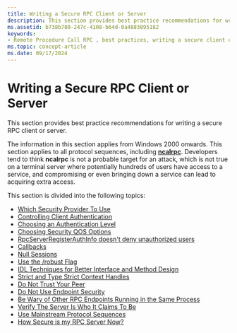 ```yaml
---
title: Writing a Secure RPC Client or Server
description: This section provides best practice recommendations for writing a secure RPC client or server.
ms.assetid: b738b780-247c-4108-b64d-0a4883895182
keywords:
- Remote Procedure Call RPC , best practices, writing a secure client or server
ms.topic: concept-article
ms.date: 09/17/2024
---
```


# Writing a Secure RPC Client or Server

This section provides best practice recommendations for writing a secure RPC client or server.

The information in this section applies from Windows 2000 onwards. This section applies to all protocol sequences, including [**ncalrpc**](/windows/desktop/Midl/ncalrpc). Developers tend to think **ncalrpc** is not a probable target for an attack, which is not true on a terminal server where potentially hundreds of users have access to a service, and compromising or even bringing down a service can lead to acquiring extra access.

This section is divided into the following topics:

-   [Which Security Provider To Use](which-security-provider-to-use.md)
-   [Controlling Client Authentication](controlling-client-authentication.md)
-   [Choosing an Authentication Level](choosing-an-authentication-level.md)
-   [Choosing Security QOS Options](choosing-security-qos-options.md)
-   [RpcServerRegisterAuthInfo doesn't deny unauthorized users](common-mistake-assuming-rpcserverregisterauthinfo-prevents-unauthorized-users-from-calling-your-server.md)
-   [Callbacks](callbacks.md)
-   [Null Sessions](null-sessions.md)
-   [Use the /robust Flag](use-the-robust-flag.md)
-   [IDL Techniques for Better Interface and Method Design](idl-techniques-for-better-interface-and-method-design.md)
-   [Strict and Type Strict Context Handles](strict-and-type-strict-context-handles.md)
-   [Do Not Trust Your Peer](do-not-trust-your-peer.md)
-   [Do Not Use Endpoint Security](do-not-use-endpoint-security.md)
-   [Be Wary of Other RPC Endpoints Running in the Same Process](be-wary-of-other-rpc-endpoints-running-in-the-same-process.md)
-   [Verify The Server Is Who It Claims To Be](verify-the-server-is-who-it-claims-to-be.md)
-   [Use Mainstream Protocol Sequences](use-mainstream-protocol-sequences.md)
-   [How Secure is my RPC Server Now?](how-secure-is-my-rpc-server-now.md)
